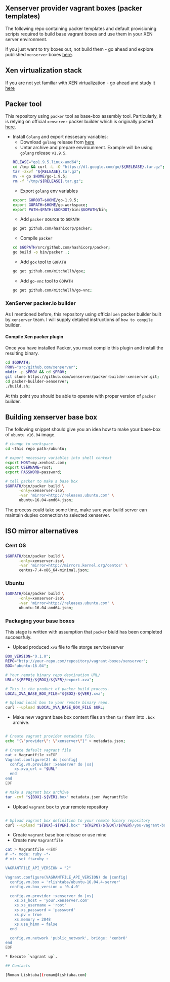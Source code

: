 ## Xenserver provider vagrant boxes (packer templates)

The following repo containing packer templates and default provisioning scripts
required to build base vagrant boxes and use them in your XEN server environment.

If you just want to try boxes out, not build them - go ahead and explore published `xenserver` boxes [here](https://app.vagrantup.com/rlishtaba).

## Xen virtualization stack

If you are not yet familiar with XEN virtualization - go ahead and study it [here](https://www.xenproject.org/)

## Packer tool

This repository using `packer` tool as base-box assembly tool. Particularly, it
is relying on official `xenserver` packer builder which is originally posted [here](https://github.com/xenserver/packer-builder-xenserver).

* Install `Golang` and export nessesary variables:
  * Download `golang` release from [here](https://golang.org/dl/)
  * Untar archive and prepare envirounment. Example will be using `golang` release `v1.9.5`.
  ```bash
  RELEASE="go1.9.5.linux-amd64";
  cd /tmp && curl -L -O "https://dl.google.com/go/${RELEASE}.tar.gz";
  tar -zxvf "${RELEASE}.tar.gz";
  mv -v go $HOME/go-1.9.5;
  rm -f "/tmp/${RELEASE}.tar.gz";
  ```
  * Export `golang` env variables
  ```bash
  export GOROOT=$HOME/go-1.9.5;
  export GOPATH=$HOME/go-workspace;
  export PATH=$PATH:$GOROOT/bin:$GOPATH/bin;
  ```
  * Add `packer` source to `GOPATH`
  ```bash
  go get github.com/hashicorp/packer;
  ```
  * Compile `packer`
  ```bash
  cd $GOPATH/src/github.com/hashicorp/packer;
  go build -o bin/packer .;
  ```
  * Add `gox` tool to `GOPATH`
  ```bash
  go get github.com/mitchellh/gox;
  ```
  * Add `go-vnc` tool to `GOPATH`
  ```bash
  go get github.com/mitchellh/go-vnc;
  ```

### XenServer packer.io builder

As I mentioned before, this repository using official `xen` packer builder built by `xenserver` team. I will supply detailed instructions of `how to compile` builder.

#### Compile Xen packer plugin

Once you have installed Packer, you must compile this plugin and install the resulting binary.

```bash
cd $GOPATH;
PROV="src/github.com/xenserver";
mkdir -p $PROV && cd $PROV;
git clone https://github.com/xenserver/packer-builder-xenserver.git;
cd packer-builder-xenserver;
./build.sh;
```

At this point you should be able to operate with proper version of `packer` builder.

## Building xenserver base box

The following snippet should give you an idea how to make your base-box of `ubuntu v16.04` image.

```bash
# change to workspace
cd <this repo path>/ubuntu;

# export necessary variables into shell context
export HOST=my.xenhost.com;
export USERNAME=root;
export PASSWORD=password;

# tell packer to make a base box
$GOPATH/bin/packer build \
      -only=xenserver-iso\
      -var 'mirror=http://releases.ubuntu.com' \
      ubuntu-16.04-amd64.json;
```

The process could take some time, make sure your build server can maintain duplex connection
to selected xenserver.

## ISO mirror alternatives

### Cent OS

```bash
$GOPATH/bin/packer build \
      -only=xenserver-iso\
      -var 'mirror=http://mirrors.kernel.org/centos' \
      centos-7.4-x86_64-minimal.json;
```

### Ubuntu

```bash
$GOPATH/bin/packer build \
      -only=xenserver-iso\
      -var 'mirror=http://releases.ubuntu.com' \
      ubuntu-16.04-amd64.json;
```

### Packaging your base boxes

This stage is written with assumption that `packer` biuld has been completed
successfuly.

* Upload produced `xva` file to file storge service/server
```bash
BOX_VERSION="0.1.0";
REPO="http://your-repo.com/repository/vagrant-boxes/xenserver";
BOX="ubuntu-16.04";

# Your remote binary repo destination URL/
URL="${REPO}/${BOX}/${VER}/export.xva";

# This is the product of packer build process.
LOCAL_XVA_BASE_BOX_FILE="${BOX}-${VER}.xva";

# Upload local box to your remote binary repo.
curl --upload $LOCAL_XVA_BASE_BOX_FILE $URL;
```

* Make new vagrant base box content files an then `tar` them into `.box` archive.
```bash

# Create vagrant provider metadata file.
echo "{\"provider\": \"xenserver\"}" > metadata.json;

# Create default vagrant file
cat > Vagrantfile <<EOF
Vagrant.configure(2) do |config|
  config.vm.provider :xenserver do |xs|
    xs.xva_url = "$URL"
  end
end
EOF

# Make a vagrant box archive
tar -cvf "${BOX}-${VER}.box" metadata.json Vagrantfile
```
* Upload `vagrant` box to your remote repository
```bash

# Upload vagrant box definition to your remote binary repository
curl --upload "${BOX}-${VER}.box" "${REPO}/${BOX}/${VER}/you-vagrant-base-vm.box";
```
* Create `vagrant` base box release or use mine
* Create new `Vagrantfile`
```bash
cat > Vagrantfile <<EOF
# -*- mode: ruby -*-
# vi: set ft=ruby :

VAGRANTFILE_API_VERSION = "2"

Vagrant.configure(VAGRANTFILE_API_VERSION) do |config|
  config.vm.box = 'rlishtaba/ubuntu-16.04.4-server'
  config.vm.box_version = '0.4.0'

  config.vm.provider :xenserver do |xs|
    xs.xs_host = 'your.xenserver.com'
    xs.xs_username = 'root'
    xs.xs_password = 'password'
    xs.pv = true
    xs.memory = 2048
    xs.use_himn = false
  end

  config.vm.network 'public_network', bridge: 'xenbr0'
end
EOF

* Execute `vagrant up`.

## Contacts

[Roman Lishtaba](roman@lishtaba.com)
